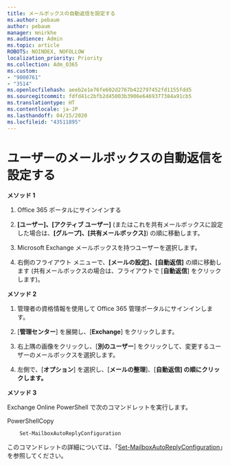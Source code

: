 ```yaml
---
title: メールボックスの自動返信を設定する
ms.author: pebaum
author: pebaum
manager: mnirkhe
ms.audience: Admin
ms.topic: article
ROBOTS: NOINDEX, NOFOLLOW
localization_priority: Priority
ms.collection: Adm_O365
ms.custom:
- "9000761"
- "3514"
ms.openlocfilehash: aeeb2e1e76fe602d2767b422797452fd1155fdd5
ms.sourcegitcommit: fdfd41c2bfb2d45003b3906e6469377384a91cb5
ms.translationtype: HT
ms.contentlocale: ja-JP
ms.lasthandoff: 04/15/2020
ms.locfileid: "43511895"
---
```

# <a name="set-auto-replies-for-a-users-mailbox"></a>ユーザーのメールボックスの自動返信を設定する

**メソッド 1**

1. Office 365 ポータルにサインインする

2. **[ユーザー]、[アクティブ ユーザー]** (またはこれを共有メールボックスに設定した場合は、**[グループ]、[共有メールボックス]**) の順に移動します。

3. Microsoft Exchange メールボックスを持つユーザーを選択します。

4. 右側のフライアウト メニューで、**[メールの設定]、[自動返信]** の順に移動します (共有メールボックスの場合は、フライアウトで [**自動返信**] をクリックします)。

**メソッド 2**

1. 管理者の資格情報を使用して Office 365 管理ポータルにサインインします。

2. [**管理センター**] を展開し、[**Exchange**] をクリックします。

3. 右上隅の画像をクリックし、[**別のユーザー**] をクリックして、変更するユーザーのメールボックスを選択します。

4. 左側で、[**オプション**] を選択し、[**メールの整理**]、[**自動返信] の順にクリックします。**

**メソッド 3**

Exchange Online PowerShell で次のコマンドレットを実行します。

PowerShellCopy

```
    Set-MailboxAutoReplyConfiguration
```

このコマンドレットの詳細については、「[Set-MailboxAutoReplyConfiguration](https://docs.microsoft.com/powershell/module/exchange/mailboxes/set-mailboxautoreplyconfiguration)」を参照してください。
